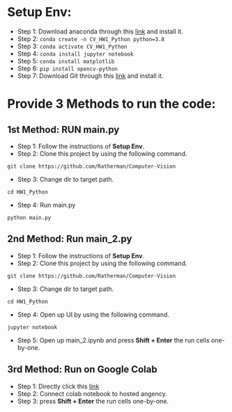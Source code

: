 # Setup Env:
* Step 1: Download anaconda through this [link](https://www.anaconda.com/) and install it.
* Step 2: `conda create -n CV_HW1_Python python=3.8`
* Step 3: `conda activate CV_HW1_Python`
* Step 4: `conda install jupyter notebook`
* Step 5: `conda install matplotlib`
* Step 6: `pip install opencv-python` 
* Step 7: Download Git through this [link](https://git-scm.com/) and install it.

# Provide 3 Methods to run the code:
## 1st Method: RUN main.py
* Step 1: Follow the instructions of **Setup Env**.
* Step 2: Clone this project by using the following command.
```
git clone https://github.com/Ratherman/Computer-Vision
```
* Step 3: Change dir to target path.
```
cd HW1_Python
```
* Step 4: Run main.py
```
python main.py
```

## 2nd Method: Run main_2.py
* Step 1: Follow the instructions of **Setup Env**.
* Step 2: Clone this project by using the following command.
```
git clone https://github.com/Ratherman/Computer-Vision
```
* Step 3: Change dir to target path.
```
cd HW1_Python
```
* Step 4: Open up UI by using the following command.
```
jupyter notebook
```
* Step 5: Open up main_2.ipynb and press **Shift + Enter** the run cells one-by-one.

## 3rd Method: Run on Google Colab
* Step 1: Directly click this [link](https://colab.research.google.com/drive/1Jcq57nEO8Hexe2GEh5QzkVGYV45Oj8Gz#scrollTo=DEN1SdLgF1vm)
* Step 2: Connect colab notebook to hosted angency.
* Step 3: press **Shift + Enter** the run cells one-by-one.